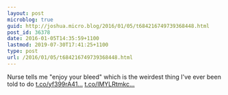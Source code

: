 ```yaml
---
layout: post
microblog: true
guid: http://joshua.micro.blog/2016/01/05/t684216749739368448.html
post_id: 36378
date: 2016-01-05T14:35:59+1100
lastmod: 2019-07-30T17:41:25+1100
type: post
url: /2016/01/05/t684216749739368448.html
---
```

Nurse tells me "enjoy your bleed" which is the weirdest thing I've ever been told to do [t.co/yf399rA41...](https://t.co/yf399rA41A) [t.co/IMYLRtmkc...](https://t.co/IMYLRtmkcc)
